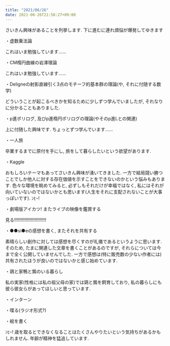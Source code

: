 ```yaml
---
title: "2021/06/26"
date: 2021-06-26T21:58:27+09:00
---
```


さいきん興味があることを列挙します. 下に進むに連れ煩悩が爆発してゆきます

・虚数乗法論

これはいま勉強しています……

・CM楕円曲線の岩澤理論

これはいま勉強しています……

・Deligneの射影直線引く3点のモチーフ的基本群の理論(や, それに付随する数学)

どういうことが起こるべきかを知るために少しずつ学んでいましたが, それなりに分かることもありました.

・p進ポリログ, 及びp進楕円ポリログの理論(やそのp進Lとの関連)

上に付随した興味です. ちょっとずつ学んでいます……

・一人旅

卒業するまでに原付を手にし, 旅をして暮らしたいという欲望があります.

・Kaggle

おもしろいテーマもあってさいきん興味が湧いてきました. 一方で結局競い勝つことでしか他人に対する存在価値を示すことをできないのかという悩みもあります. 色々な環境を眺めてみると, 必ずしもそれだけが幸福ではなく, 私にはそれが向いていないのではないかとも思います(人生をそれに支配されないことが大事っぽいです). ﾝﾋｰ!

・劇場版アイカツ! またライブの映像を鑑賞する

見る!!!!!!!!!!!!!!!!!!!!!!!!!

・●●si●eの感想を書く, またそれを共有する

素晴らしい創作に対しては感想を尽くすのが礼儀であるというように思います. そのため, たまに関連した文章を書くことがあるのですが, それらについては今まで全く公開していませんでした. 一方で感想は(特に販売数の少ない作者には)共有されたほうが良いのではないかと感じ始めています.

・鶏と家鴨と鶉のいる暮らし

私の実家(性格には私の祖父母の家)では鶏と鶉を飼育しており, 私の暮らしにも彼ら彼女らがあってほしいと思っています.

・インターン

・喋る(ラジオ形式?)

・絵を書く

ﾝﾋｰ! 歳を取るとできなくなることはたくさんやりたいという気持ちがあるかもしれません. 年齢が精神を猛追しています.
